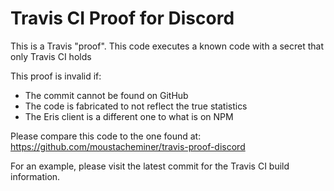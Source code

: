 # Travis CI Proof for Discord
This is a Travis "proof".
This code executes a known code with a secret that only Travis CI holds

This proof is invalid if:
- The commit cannot be found on GitHub
- The code is fabricated to not reflect the true statistics
- The Eris client is a different one to what is on NPM

Please compare this code to the one found at:
https://github.com/moustacheminer/travis-proof-discord

For an example, please visit the latest commit for the Travis CI build information.
